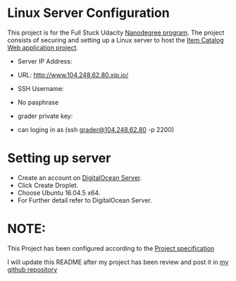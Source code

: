 # Linux Server Configuration

This project is for the Full Stuck Udacity [Nanodegree program](https://www.udacity.com/nanodegree).
The project consists of securing and setting up a Linux server to host the [Item Catalog Web application project](https://github.com/amdee/Full-Stack-Web-Developer-Nanodegree-projects/tree/master/catalog).

  - Server IP Address: 
  - URL: http://www.104.248.62.80.xip.io/
  
  - SSH Username: 
  
  - No pasphrase
  - grader private key: 
  

  - can loging in as (ssh grader@104.248.62.80 -p 2200)
  

#  Setting up server
  - Create an account on [DigitalOcean Server](https://cloud.digitalocean.com/login).
  - Click Create Droplet.
  - Choose Ubuntu 16.04.5 x64.
  - For Further detail refer to DigitalOcean Server.

# NOTE:

This Project has been configured according to the  [Project specification](https://review.udacity.com/#!/rubrics/2007/view)

I will update this README after my project has been review and post it in [my github repository](https://github.com/amdee/Full-Stack-Web-Developer-Nanodegree-projects)
